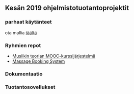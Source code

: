 
## Kesän 2019 ohjelmistotuotantoprojektit

### parhaat käytänteet

ota mallia [täältä](https://github.com/ohtu-ohjaajat/OhTuHistory/blob/master/reference.md)

### Ryhmien repot
- [Musiikin teorian MOOC-kurssijärjestelmä](https://github.com/rage/musiikin-teoria-material)
- [Massage Booking System](https://github.com/karoliinaemilia/massage-booking-system)

### Dokumentaatio

### Tuotantosovellukset
